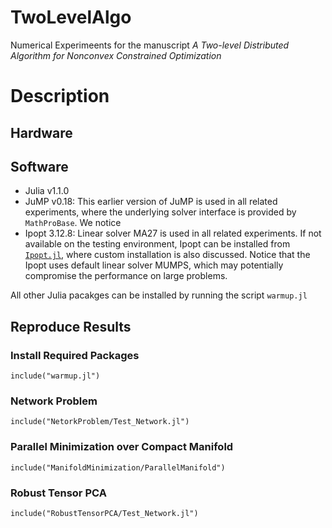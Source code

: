 # TwoLevelAlgo
Numerical Experimeents for the manuscript <em>A Two-level Distributed Algorithm for Nonconvex Constrained Optimization</em>

# Description

## Hardware

## Software
* Julia v1.1.0
* JuMP v0.18: This earlier version of JuMP is used in all related experiments, where the underlying solver interface is provided by `MathProBase`. We notice 
* Ipopt 3.12.8: Linear solver MA27 is used in all related experiments. If not available on the testing environment, Ipopt can be installed from [`Ipopt.jl`](https://github.com/JuliaOpt/Ipopt.jl), where custom installation is also discussed. Notice that the Ipopt uses default linear solver MUMPS, which may potentially compromise the performance on large problems.

All other Julia pacakges can be installed by running the script `warmup.jl`

## Reproduce Results 
### Install Required Packages
```
include("warmup.jl")

```
### Network Problem
```
include("NetorkProblem/Test_Network.jl")

```

### Parallel Minimization over Compact Manifold
```
include("ManifoldMinimization/ParallelManifold")

```

### Robust Tensor PCA
```
include("RobustTensorPCA/Test_Network.jl")

```
